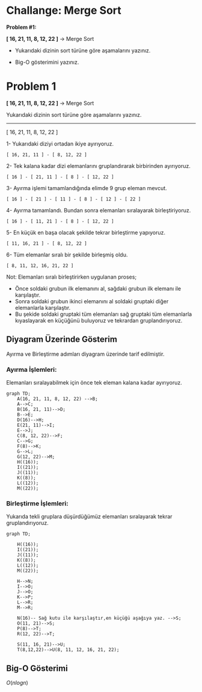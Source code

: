 
# Challange: Merge Sort
 
 **Problem #1:**  

 **[ 16, 21, 11, 8, 12, 22 ]** -> Merge Sort

- Yukarıdaki dizinin sort türüne göre aşamalarını yazınız.

- Big-O gösterimini yazınız.


 
# Problem 1

**[ 16, 21, 11, 8, 12, 22 ]** -> Merge Sort

Yukarıdaki dizinin sort türüne göre aşamalarını yazınız.

-------------------------
[ 16, 21, 11, 8, 12, 22 ]


1- Yukarıdaki diziyi ortadan ikiye ayırıyoruz.

    [ 16, 21, 11 ] - [ 8, 12, 22 ]

2- Tek kalana kadar dizi elemanlarını gruplandırarak birbirinden ayırıyoruz.

    [ 16 ] - [ 21, 11 ] - [ 8 ] - [ 12, 22 ]
    
3- Ayırma işlemi tamamlandığında elimde 9 grup eleman mevcut.

    [ 16 ] - [ 21 ] - [ 11 ] - [ 8 ] - [ 12 ] - [ 22 ]

4- Ayırma tamamlandı. Bundan sonra elemanları sıralayarak birleştiriyoruz.

    [ 16 ] - [ 11, 21 ] - [ 8 ] - [ 12, 22 ]

5- En küçük en başa olacak şekilde tekrar birleştirme yapıyoruz.

    [ 11, 16, 21 ] - [ 8, 12, 22 ]

6- Tüm elemanlar sıralı bir şekilde birleşmiş oldu.

    [ 8, 11, 12, 16, 21, 22 ]

Not: Elemanları sıralı birleştirirken uygulanan proses;

- Önce soldaki grubun ilk elemanını al, sağdaki grubun ilk elemanı ile karşılaştır.
- Sonra soldaki grubun ikinci elemanını al soldaki gruptaki diğer elemanlarla karşılaştır.
- Bu şekide soldaki gruptaki tüm elemanları sağ gruptaki tüm elemanlarla kıyaslayarak en küçüğünü buluyoruz ve tekrardan gruplandırıyoruz.

## Diyagram Üzerinde Gösterim

Ayırma ve Birleştirme adımları diyagram üzerinde tarif edilmiştir.


### Ayırma İşlemleri:

Elemanları sıralayabilmek için önce tek eleman kalana kadar ayırıyoruz.

```mermaid
graph TD;
    A(16, 21, 11, 8, 12, 22) -->B;
    A-->C;
    B(16, 21, 11)-->D;
    B-->E;
    D(16)-->H;
    E(21, 11)-->I;
    E-->J;
    C(8, 12, 22)-->F;
    C-->G;
    F(8)-->K;
    G-->L;
    G(12, 22)-->M;
    H((16));
    I((21));
    J((11));
    K((8));
    L((12));
    M((22));
 ```
 
### Birleştirme İşlemleri:

Yukarıda tekli gruplara düşürdüğümüz elemanları sıralayarak tekrar gruplandırıyoruz.

```mermaid
graph TD;
   
    H((16));
    I((21));
    J((11));
    K((8));
    L((12));
    M((22));
    
    H-->N;
    I-->O;
    J-->O;
    K-->P;
    L-->R;
    M-->R;
    
    N(16)-- Sağ kutu ile karşılaştır,en küçüğü aşağıya yaz. -->S;
    O(11, 21)-->S;
    P(8)-->T;
    R(12, 22)-->T;
    
    S(11, 16, 21)-->U;
    T(8,12,22)-->U(8, 11, 12, 16, 21, 22);
 ```

## Big-O Gösterimi

$O(nlogn)$
